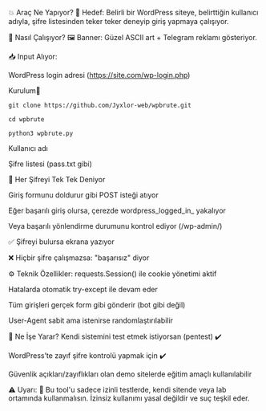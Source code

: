 💥 Araç Ne Yapıyor?
🎯 Hedef:
Belirli bir WordPress siteye, belirttiğin kullanıcı adıyla, şifre listesinden teker teker deneyip giriş yapmaya çalışıyor.

🔧 Nasıl Çalışıyor?
🖼️ Banner: Güzel ASCII art + Telegram reklamı gösteriyor.

📥 Input Alıyor:

WordPress login adresi (https://site.com/wp-login.php)

Kurulum🔴

```git clone https://github.com/Jyxlor-web/wpbrute.git```

```cd wpbrute```

```python3 wpbrute.py```


Kullanıcı adı

Şifre listesi (pass.txt gibi)

🔁 Her Şifreyi Tek Tek Deniyor

Giriş formunu doldurur gibi POST isteği atıyor

Eğer başarılı giriş olursa, çerezde wordpress_logged_in_ yakalıyor

Veya başarılı yönlendirme durumunu kontrol ediyor (/wp-admin/)

✅ Şifreyi bulursa ekrana yazıyor

❌ Hiçbir şifre çalışmazsa: "başarısız" diyor

⚙️ Teknik Özellikler:
requests.Session() ile cookie yönetimi aktif

Hatalarda otomatik try-except ile devam eder

Tüm girişleri gerçek form gibi gönderir (bot gibi değil)

User-Agent sabit ama istenirse randomlaştırılabilir

🧠 Ne İşe Yarar?
Kendi sistemini test etmek istiyorsan (pentest) ✔️

WordPress’te zayıf şifre kontrolü yapmak için ✔️

Güvenlik açıkları/zayıflıkları olan demo sitelerde eğitim amaçlı kullanılabilir

⚠️ Uyarı:
🔴 Bu tool'u sadece izinli testlerde, kendi sitende veya lab ortamında kullanmalısın.
İzinsiz kullanımı yasal değildir ve suç teşkil eder.
